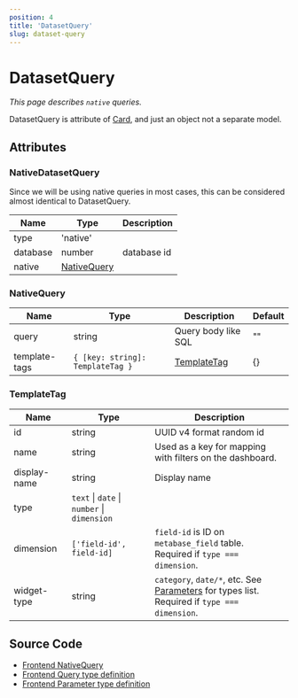```yaml
---
position: 4
title: 'DatasetQuery'
slug: dataset-query
---
```


# DatasetQuery

*This page describes `native` queries.*  

DatasetQuery is attribute of [Card](/data-structures/card), and just an object not a separate model.


## Attributes

### NativeDatasetQuery

Since we will be using native queries in most cases, this can be considered almost identical to DatasetQuery.

Name|Type|Description
--|--|--
type | 'native' |
database | number | database id
native | [NativeQuery](#native-query) | 

### NativeQuery

Name|Type|Description|Default
--|--|--|--
query | string | Query body like SQL | ""
template-tags | `{ [key: string]: TemplateTag }` | [TemplateTag](#template-tag) | {}

### TemplateTag

Name|Type|Description
--|--|--
id | string | UUID v4 format random id
name | string | Used as a key for mapping with filters on the dashboard.
display-name | string | Display name
type | `text` \| `date` \| `number` \| `dimension` |
dimension | `['field-id', field-id]` | `field-id` is ID on `metabase_field` table.<br/>Required if `type === dimension`.
widget-type | string | `category`, `date/*`, etc. See [Parameters](/parameters) for types list.<br/>Required if `type === dimension`.

## Source Code

- [Frontend NativeQuery](https://github.com/metabase/metabase/blob/v0.38.3/frontend/src/metabase-lib/lib/queries/NativeQuery.js)
- [Frontend Query type definition](https://github.com/metabase/metabase/blob/v0.38.3/frontend/src/metabase-types/types/Query.js#L52)
- [Frontend Parameter type definition](https://github.com/metabase/metabase/blob/v0.38.3/frontend/src/metabase-types/types/Parameter.js)
